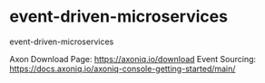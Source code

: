 # event-driven-microservices
event-driven-microservices


Axon Download Page: https://axoniq.io/download
Event Sourcing: https://docs.axoniq.io/axoniq-console-getting-started/main/
